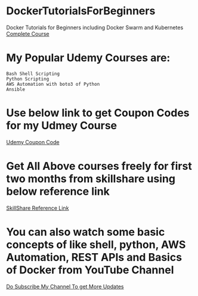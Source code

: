 # DockerTutorialsForBeginners
Docker Tutorials for Beginners including Docker Swarm and Kubernetes
[ Complete Course ](https://www.youtube.com/watch?v=ASSORFCS-0g&list=PL2qzCKTbjutKKIXpVsz64ElIHDoMIif20)
# My Popular Udemy Courses are:
```
Bash Shell Scripting
Python Scripting
AWS Automation with boto3 of Python
Ansible
```
# Use below link to get Coupon Codes for my Udmey Course 
[ Udemy Coupon Code ](https://www.youtube.com/watch?v=k7dGgbrI5dQ)

# Get All Above courses freely for first two months from skillshare using below reference link
 [SkillShare Reference Link](https://www.skillshare.com/r/user/narendrap)
 
 # You can also watch some basic concepts of like shell, python, AWS Automation, REST APIs and Basics of Docker from YouTube Channel
 [Do Subscribe My Channel To get More Updates](https://www.youtube.com/AutomationwithScripting)
